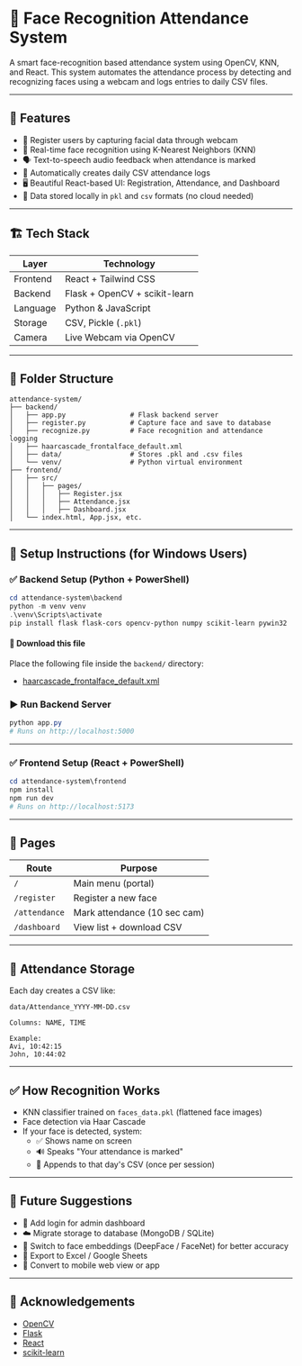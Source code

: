 
# 🎯 Face Recognition Attendance System

A smart face-recognition based attendance system using OpenCV, KNN, and React. This system automates the attendance process by detecting and recognizing faces using a webcam and logs entries to daily CSV files.

---

## 📸 Features

- 👤 Register users by capturing facial data through webcam
- 🧠 Real-time face recognition using K-Nearest Neighbors (KNN)
- 🗣️ Text-to-speech audio feedback when attendance is marked
- 🧾 Automatically creates daily CSV attendance logs
- 🖥️ Beautiful React-based UI: Registration, Attendance, and Dashboard
- 🔐 Data stored locally in `pkl` and `csv` formats (no cloud needed)

---

## 🏗️ Tech Stack

| Layer     | Technology          |
|-----------|---------------------|
| Frontend  | React + Tailwind CSS |
| Backend   | Flask + OpenCV + scikit-learn |
| Language  | Python & JavaScript |
| Storage   | CSV, Pickle (`.pkl`) |
| Camera    | Live Webcam via OpenCV |

---

## 📁 Folder Structure

```
attendance-system/
├── backend/
│   ├── app.py                # Flask backend server
│   ├── register.py           # Capture face and save to database
│   ├── recognize.py          # Face recognition and attendance logging
│   ├── haarcascade_frontalface_default.xml
│   ├── data/                 # Stores .pkl and .csv files
│   └── venv/                 # Python virtual environment
├── frontend/
│   ├── src/
│   │   ├── pages/
│   │   │   ├── Register.jsx
│   │   │   ├── Attendance.jsx
│   │   │   ├── Dashboard.jsx
│   └── index.html, App.jsx, etc.
```

---

## 🧪 Setup Instructions (for Windows Users)

### ✅ Backend Setup (Python + PowerShell)

```powershell
cd attendance-system\backend
python -m venv venv
.\venv\Scripts\activate
pip install flask flask-cors opencv-python numpy scikit-learn pywin32
```

#### 🔽 Download this file
Place the following file inside the `backend/` directory:
- [haarcascade_frontalface_default.xml](https://github.com/opencv/opencv/blob/master/data/haarcascades/haarcascade_frontalface_default.xml)

### ▶️ Run Backend Server

```powershell
python app.py
# Runs on http://localhost:5000
```

---

### ✅ Frontend Setup (React + PowerShell)

```powershell
cd attendance-system\frontend
npm install
npm run dev
# Runs on http://localhost:5173
```

---

## 🚦 Pages

| Route               | Purpose                       |
|---------------------|-------------------------------|
| `/`                 | Main menu (portal)            |
| `/register`         | Register a new face           |
| `/attendance`       | Mark attendance (10 sec cam)  |
| `/dashboard`        | View list + download CSV      |

---

## 🧾 Attendance Storage

Each day creates a CSV like:

```
data/Attendance_YYYY-MM-DD.csv

Columns: NAME, TIME

Example:
Avi, 10:42:15
John, 10:44:02
```

---

## ✅ How Recognition Works

- KNN classifier trained on `faces_data.pkl` (flattened face images)
- Face detection via Haar Cascade
- If your face is detected, system:
  - ✅ Shows name on screen
  - 🔊 Speaks "Your attendance is marked"
  - 📝 Appends to that day's CSV (once per session)

---

## 🧠 Future Suggestions

- 🔐 Add login for admin dashboard
- ☁️ Migrate storage to database (MongoDB / SQLite)
- 🤖 Switch to face embeddings (DeepFace / FaceNet) for better accuracy
- 🧾 Export to Excel / Google Sheets
- 📱 Convert to mobile web view or app

---

## 🙌 Acknowledgements

- [OpenCV](https://opencv.org/)
- [Flask](https://flask.palletsprojects.com/)
- [React](https://reactjs.org/)
- [scikit-learn](https://scikit-learn.org/)
